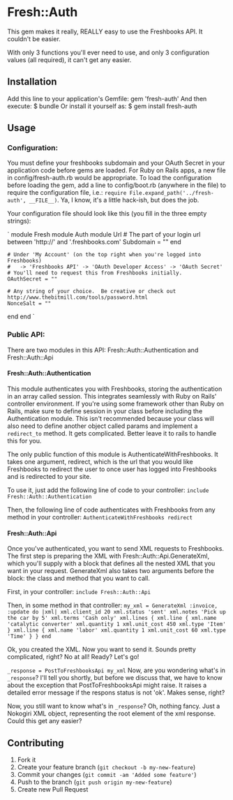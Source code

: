 # Fresh::Auth

This gem makes it really, REALLY easy to use the Freshbooks API.  It couldn't be easier.

With only 3 functions you'll ever need to use, and only 3 configuration values (all required), it can't get any easier.

## Installation

Add this line to your application's Gemfile:
    gem 'fresh-auth'
And then execute:
    $ bundle
Or install it yourself as:
    $ gem install fresh-auth

## Usage

### Configuration:

You must define your freshbooks subdomain and your OAuth Secret in your application code before gems are loaded.  For Ruby on Rails apps, a new file in config/fresh-auth.rb would be appropriate.  To load the configuration before loading the gem, add a line to config/boot.rb (anywhere in the file) to require the configuration file, i.e.: `require File.expand_path('../fresh-auth', __FILE__)`.  Ya, I know, it's a little hack-ish, but does the job.

Your configuration file should look like this (you fill in the three empty strings):

`
module Fresh
  module Auth
    module Url
      # The part of your login url between 'http://' and '.freshbooks.com'
      Subdomain = ""
    end

    # Under 'My Account' (on the top right when you're logged into Freshbooks)
    #   -> 'Freshbooks API' -> 'OAuth Developer Access' -> 'OAuth Secret'
    # You'll need to request this from Freshbooks initially.
    OAuthSecret = ""

    # Any string of your choice.  Be creative or check out http://www.thebitmill.com/tools/password.html
    NonceSalt = ""
  end
end
`

### Public API:

There are two modules in this API: Fresh::Auth::Authentication and Fresh::Auth::Api

#### Fresh::Auth::Authentication

This module authenticates you with Freshbooks, storing the authentication in an array called session.  This integrates seamlessly with Ruby on Rails' controller environment.  If you're using some framework other than Ruby on Rails, make sure to define session in your class before including the Authentication module.  This isn't recommended because your class will also need to define another object called params and implement a `redirect_to` method.  It gets complicated.  Better leave it to rails to handle this for you.

The only public function of this module is AuthenticateWithFreshbooks.  It takes one argument, redirect, which is the url that you would like Freshbooks to redirect the user to once user has logged into Freshbooks and is redirected to your site.

To use it, just add the following line of code to your controller:
`
include Fresh::Auth::Authentication
`

Then, the following line of code authenticates with Freshbooks from any method in your controller:
`
AuthenticateWithFreshbooks redirect
`

#### Fresh::Auth::Api

Once you've authenticated, you want to send XML requests to Freshbooks.  The first step is preparing the XML with Fresh::Auth::Api.GenerateXml, which you'll supply with a block that defines all the nested XML that you want in your request.  GenerateXml also takes two arguments before the block: the class and method that you want to call.

First, in your controller:
`
include Fresh::Auth::Api
`

Then, in some method in that controller:
`
my_xml = GenerateXml :invoice, :update do |xml|
  xml.client_id 20
  xml.status 'sent'
  xml.notes 'Pick up the car by 5'
  xml.terms 'Cash only'
  xml.lines {
    xml.line {
      xml.name 'catalytic converter'
      xml.quantity 1
      xml.unit_cost 450
      xml.type 'Item'
    }
    xml.line {
      xml.name 'labor'
      xml.quantity 1
      xml.unit_cost 60
      xml.type 'Time'
    }
  }
end
`

Ok, you created the XML.  Now you want to send it.  Sounds pretty complicated, right?  No at all! Ready?  Let's go!

`
_response = PostToFreshbooksApi my_xml
`
Now, are you wondering what's in `_response`?  I'll tell you shortly, but before we discuss that, we have to know about the exception that PostToFreshbooksApi might raise.  It raises a detailed error message if the respons status is not 'ok'.  Makes sense, right?

Now, you still want to know what's in `_response`?  Oh, nothing fancy.  Just a Nokogiri XML object, representing the root element of the xml response.  Could this get any easier?

## Contributing

1. Fork it
2. Create your feature branch (`git checkout -b my-new-feature`)
3. Commit your changes (`git commit -am 'Added some feature'`)
4. Push to the branch (`git push origin my-new-feature`)
5. Create new Pull Request
